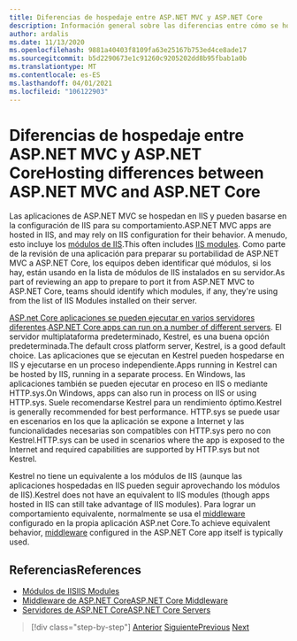 ```yaml
---
title: Diferencias de hospedaje entre ASP.NET MVC y ASP.NET Core
description: Información general sobre las diferencias entre cómo se hospedan las aplicaciones ASP.NET MVC en lugar de ASP.NET Core aplicaciones.
author: ardalis
ms.date: 11/13/2020
ms.openlocfilehash: 9881a40403f8109fa63e25167b753ed4ce8ade17
ms.sourcegitcommit: b5d2290673e1c91260c9205202dd8b95fbab1a0b
ms.translationtype: MT
ms.contentlocale: es-ES
ms.lasthandoff: 04/01/2021
ms.locfileid: "106122903"
---
```

# <a name="hosting-differences-between-aspnet-mvc-and-aspnet-core"></a><span data-ttu-id="54c26-103">Diferencias de hospedaje entre ASP.NET MVC y ASP.NET Core</span><span class="sxs-lookup"><span data-stu-id="54c26-103">Hosting differences between ASP.NET MVC and ASP.NET Core</span></span>

<span data-ttu-id="54c26-104">Las aplicaciones de ASP.NET MVC se hospedan en IIS y pueden basarse en la configuración de IIS para su comportamiento.</span><span class="sxs-lookup"><span data-stu-id="54c26-104">ASP.NET MVC apps are hosted in IIS, and may rely on IIS configuration for their behavior.</span></span> <span data-ttu-id="54c26-105">A menudo, esto incluye los [módulos de IIS](/iis/get-started/introduction-to-iis/iis-modules-overview).</span><span class="sxs-lookup"><span data-stu-id="54c26-105">This often includes [IIS modules](/iis/get-started/introduction-to-iis/iis-modules-overview).</span></span> <span data-ttu-id="54c26-106">Como parte de la revisión de una aplicación para preparar su portabilidad de ASP.NET MVC a ASP.NET Core, los equipos deben identificar qué módulos, si los hay, están usando en la lista de módulos de IIS instalados en su servidor.</span><span class="sxs-lookup"><span data-stu-id="54c26-106">As part of reviewing an app to prepare to port it from ASP.NET MVC to ASP.NET Core, teams should identify which modules, if any, they're using from the list of IIS Modules installed on their server.</span></span>

<span data-ttu-id="54c26-107">[ASP.net Core aplicaciones se pueden ejecutar en varios servidores diferentes](/aspnet/core/fundamentals/servers/).</span><span class="sxs-lookup"><span data-stu-id="54c26-107">[ASP.NET Core apps can run on a number of different servers](/aspnet/core/fundamentals/servers/).</span></span> <span data-ttu-id="54c26-108">El servidor multiplataforma predeterminado, Kestrel, es una buena opción predeterminada.</span><span class="sxs-lookup"><span data-stu-id="54c26-108">The default cross platform server, Kestrel, is a good default choice.</span></span> <span data-ttu-id="54c26-109">Las aplicaciones que se ejecutan en Kestrel pueden hospedarse en IIS y ejecutarse en un proceso independiente.</span><span class="sxs-lookup"><span data-stu-id="54c26-109">Apps running in Kestrel can be hosted by IIS, running in a separate process.</span></span> <span data-ttu-id="54c26-110">En Windows, las aplicaciones también se pueden ejecutar en proceso en IIS o mediante HTTP.sys.</span><span class="sxs-lookup"><span data-stu-id="54c26-110">On Windows, apps can also run in process on IIS or using HTTP.sys.</span></span> <span data-ttu-id="54c26-111">Suele recomendarse Kestrel para un rendimiento óptimo.</span><span class="sxs-lookup"><span data-stu-id="54c26-111">Kestrel is generally recommended for best performance.</span></span> <span data-ttu-id="54c26-112">HTTP.sys se puede usar en escenarios en los que la aplicación se expone a Internet y las funcionalidades necesarias son compatibles con HTTP.sys pero no con Kestrel.</span><span class="sxs-lookup"><span data-stu-id="54c26-112">HTTP.sys can be used in scenarios where the app is exposed to the Internet and required capabilities are supported by HTTP.sys but not Kestrel.</span></span>

<span data-ttu-id="54c26-113">Kestrel no tiene un equivalente a los módulos de IIS (aunque las aplicaciones hospedadas en IIS pueden seguir aprovechando los módulos de IIS).</span><span class="sxs-lookup"><span data-stu-id="54c26-113">Kestrel does not have an equivalent to IIS modules (though apps hosted in IIS can still take advantage of IIS modules).</span></span> <span data-ttu-id="54c26-114">Para lograr un comportamiento equivalente, normalmente se usa el [middleware](/aspnet/core/fundamentals/middleware/) configurado en la propia aplicación ASP.net Core.</span><span class="sxs-lookup"><span data-stu-id="54c26-114">To achieve equivalent behavior, [middleware](/aspnet/core/fundamentals/middleware/) configured in the ASP.NET Core app itself is typically used.</span></span>

## <a name="references"></a><span data-ttu-id="54c26-115">Referencias</span><span class="sxs-lookup"><span data-stu-id="54c26-115">References</span></span>

- [<span data-ttu-id="54c26-116">Módulos de IIS</span><span class="sxs-lookup"><span data-stu-id="54c26-116">IIS Modules</span></span>](/iis/get-started/introduction-to-iis/iis-modules-overview)
- [<span data-ttu-id="54c26-117">Middleware de ASP.NET Core</span><span class="sxs-lookup"><span data-stu-id="54c26-117">ASP.NET Core Middleware</span></span>](/aspnet/core/fundamentals/middleware/)
- [<span data-ttu-id="54c26-118">Servidores de ASP.NET Core</span><span class="sxs-lookup"><span data-stu-id="54c26-118">ASP.NET Core Servers</span></span>](/aspnet/core/fundamentals/servers/)

>[!div class="step-by-step"]
><span data-ttu-id="54c26-119">[Anterior](app-startup-differences.md)
>[Siguiente](serving-static-files.md)</span><span class="sxs-lookup"><span data-stu-id="54c26-119">[Previous](app-startup-differences.md)
[Next](serving-static-files.md)</span></span>
